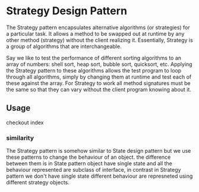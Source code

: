 # Strategy Design Pattern

The Strategy pattern encapsulates alternative algorithms (or strategies) for a particular task. It allows a method to be swapped out at runtime by any other method (strategy) without the client realizing it. Essentially, Strategy is a group of algorithms that are interchangeable.

Say we like to test the performance of different sorting algorithms to an array of numbers: shell sort, heap sort, bubble sort, quicksort, etc. Applying the Strategy pattern to these algorithms allows the test program to loop through all algorithms, simply by changing them at runtime and test each of these against the array. For Strategy to work all method signatures must be the same so that they can vary without the client program knowing about it.

## Usage

checkout index

### similarity

The Strategy pattern is somehow similar to State design pattern but
we use these patterns to change the behaviour of an object.
the difference between them is in State pattern object have single state and all the behaviour represented are subclass of interface,
in contrast in Strategy pattern we don't have single state different behaviour are represneted using different strategy objects.
